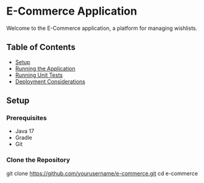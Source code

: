 # E-Commerce Application

Welcome to the E-Commerce application, a platform for managing wishlists.

## Table of Contents
- [Setup](#setup)
- [Running the Application](#running-the-application)
- [Running Unit Tests](#running-unit-tests)
- [Deployment Considerations](#deployment-considerations)

## Setup

### Prerequisites
- Java 17
- Gradle
- Git

### Clone the Repository

git clone https://github.com/yourusername/e-commerce.git
cd e-commerce
